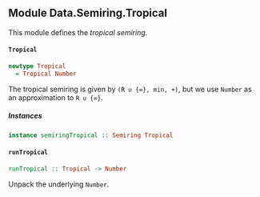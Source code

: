 ## Module Data.Semiring.Tropical

This module defines the _tropical semiring_.

#### `Tropical`

``` purescript
newtype Tropical
  = Tropical Number
```

The tropical semiring is given by `(R ∪ {∞}, min, +)`, but we use `Number` as
an approximation to `R ∪ {∞}`.

##### Instances
``` purescript
instance semiringTropical :: Semiring Tropical
```

#### `runTropical`

``` purescript
runTropical :: Tropical -> Number
```

Unpack the underlying `Number`.


